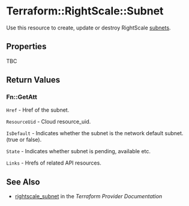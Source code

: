 # Terraform::RightScale::Subnet

Use this resource to create, update or destroy RightScale [subnets](http://reference.rightscale.com/api1.5/resources/ResourceSubnets.html).

## Properties

TBC

## Return Values

### Fn::GetAtt

`Href` - Href of the subnet.

`ResourceUid` - Cloud resource_uid.

`IsDefault` - Indicates whether the subnet is the network default subnet. (true or false).

`State` - Indicates whether subnet is pending, available etc.

`Links` - Hrefs of related API resources.

## See Also

* [rightscale_subnet](https://www.terraform.io/docs/providers/rightscale/r/subnet.html) in the _Terraform Provider Documentation_